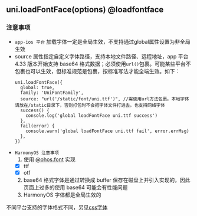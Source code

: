 ## uni.loadFontFace(options) @loadfontface

<!-- UTSAPIJSON.loadFontFace.description -->

<!-- UTSAPIJSON.loadFontFace.compatibility -->

<!-- UTSAPIJSON.loadFontFace.param -->

<!-- UTSAPIJSON.loadFontFace.returnValue -->

### 注意事项
- `app-ios 平台` 加载字体一定是全局生效，不支持通过global属性设置为非全局生效
- source 属性指定自定义字体路径，支持本地文件路径、远程地址，app 平台 4.33 版本开始支持 base64 格式数据；必须使用`url()`包裹。可能某些平台不包裹也可以生效，但标准规范是包裹，按标准写法才能全端生效。如下：
  ```uts
  uni.loadFontFace({
    global: true,
    family: 'UniFontFamily',
    source: "url('/static/font/uni.ttf')", //需使用url方法包裹。本地字体请放在/static目录下，否则打包时不会把字体文件打进去。也支持网络字体
    success() {
      console.log('global loadFontFace uni.ttf success')
    },
    fail(error) {
      console.warn('global loadFontFace uni.ttf fail', error.errMsg)
    },
  })
  ```
- `HarmonyOS 注意事项`
  1. 使用 [@ohos.font](https://developer.huawei.com/consumer/cn/doc/harmonyos-references-V13/js-apis-font-V13?ha_source=Dcloud&ha_sourceId=89000448) 实现
    - [x] ttf
    - [x] otf
  2. base64 格式字体是通过转换成 buffer 保存在磁盘上并引入实现的，因此页面上过多的使用 base64 可能会有性能问题
  3. HarmonyOS 字体都是全局生效的

不同平台支持的字体格式不同，另见[css字体](../css/font-family.md)

<!-- UTSAPIJSON.loadFontFace.example -->

<!-- UTSAPIJSON.loadFontFace.tutorial -->

<!-- UTSAPIJSON.general_type.name -->

<!-- UTSAPIJSON.general_type.param -->
